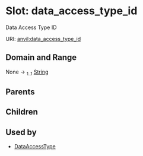 
# Slot: data_access_type_id

Data Access Type ID

URI: [anvil:data_access_type_id](https://anvilproject.org/acr-harmonized-data-model/data_access_type_id)


## Domain and Range

None &#8594;  <sub>1..1</sub> [String](types/String.md)

## Parents


## Children


## Used by

 * [DataAccessType](DataAccessType.md)
